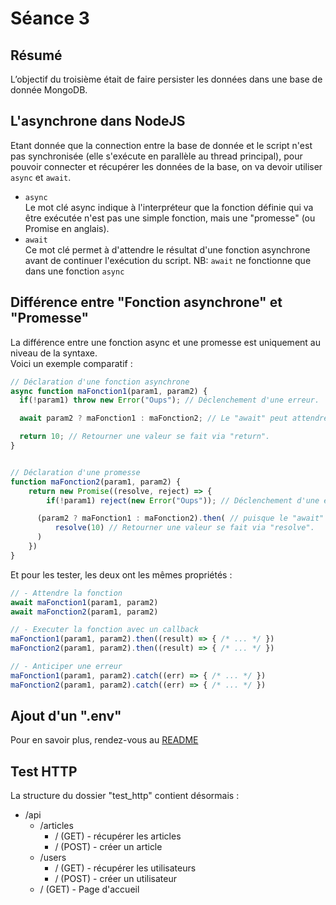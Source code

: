 # Séance 3

## Résumé
L’objectif du troisième était de faire persister les données dans une base de donnée MongoDB.

## L'asynchrone dans NodeJS

Etant donnée que la connection entre la base de donnée et le script n'est pas synchronisée (elle s'exécute en parallèle au thread principal),
pour pouvoir connecter et récupérer les données de la base, on va devoir utiliser `async` et `await`.

* `async`<br>Le mot clé async indique à l'interpréteur que la fonction définie qui va être exécutée n'est pas une simple fonction, mais une "promesse" (ou Promise en anglais).
* `await`<br>Ce mot clé permet à d'attendre le résultat d'une fonction asynchrone avant de continuer l'exécution du script. NB: `await` ne fonctionne que dans une fonction `async`


## Différence entre "Fonction asynchrone" et "Promesse"

La différence entre une fonction async et une promesse est uniquement au niveau de la syntaxe.<br>
Voici un exemple comparatif :
```js
// Déclaration d'une fonction asynchrone
async function maFonction1(param1, param2) {
  if(!param1) throw new Error("Oups"); // Déclenchement d'une erreur.

  await param2 ? maFonction1 : maFonction2; // Le "await" peut attendre une fonction async ou une promesse

  return 10; // Retourner une valeur se fait via "return".
}


// Déclaration d'une promesse
function maFonction2(param1, param2) {
    return new Promise((resolve, reject) => {
        if(!param1) reject(new Error("Oups")); // Déclenchement d'une erreur via "reject".

      (param2 ? maFonction1 : maFonction2).then( // puisque le "await" n'est pas disponible on utilise .then
          resolve(10) // Retourner une valeur se fait via "resolve".
      )
    })
}
```
Et pour les tester, les deux ont les mêmes propriétés :
```js
// - Attendre la fonction
await maFonction1(param1, param2)
await maFonction2(param1, param2)

// - Executer la fonction avec un callback
maFonction1(param1, param2).then((result) => { /* ... */ })
maFonction2(param1, param2).then((result) => { /* ... */ })

// - Anticiper une erreur
maFonction1(param1, param2).catch((err) => { /* ... */ })
maFonction2(param1, param2).catch((err) => { /* ... */ })
```

## Ajout d'un ".env"
Pour en savoir plus, rendez-vous au [README](../README.md)

## Test HTTP
La structure du dossier "test_http" contient désormais :
* /api
  * /articles
    * / (GET) - récupérer les articles
    * / (POST) - créer un article
  * /users
    * / (GET) - récupérer les utilisateurs
    * / (POST) - créer un utilisateur
  * / (GET) - Page d'accueil